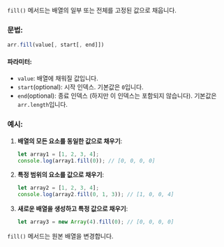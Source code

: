 `fill()` 메서드는 배열의 일부 또는 전체를 고정된 값으로 채웁니다.

### 문법:

```javascript
arr.fill(value[, start[, end]])
```

#### 파라미터:

- `value`: 배열에 채워질 값입니다.
- `start`(optional): 시작 인덱스. 기본값은 `0`입니다.
- `end`(optional): 종료 인덱스 (하지만 이 인덱스는 포함되지 않습니다). 기본값은 `arr.length`입니다.

### 예시:

1. **배열의 모든 요소를 동일한 값으로 채우기**:

   ```javascript
   let array1 = [1, 2, 3, 4];
   console.log(array1.fill(0)); // [0, 0, 0, 0]
   ```

2. **특정 범위의 요소를 값으로 채우기**:

   ```javascript
   let array2 = [1, 2, 3, 4];
   console.log(array2.fill(0, 1, 3)); // [1, 0, 0, 4]
   ```

3. **새로운 배열을 생성하고 특정 값으로 채우기**:
   ```javascript
   let array3 = new Array(4).fill(0); // [0, 0, 0, 0]
   ```

`fill()` 메서드는 원본 배열을 변경합니다.
